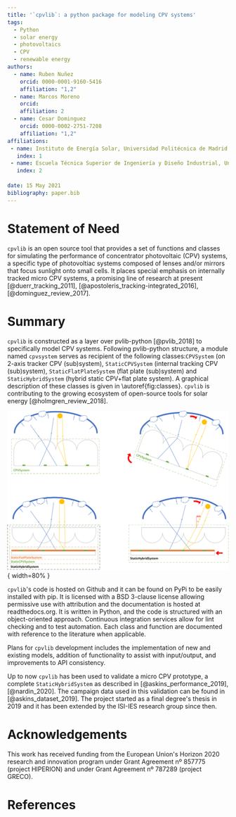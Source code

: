 ```yaml
---
title: '`cpvlib`: a python package for modeling CPV systems'
tags:
  - Python
  - solar energy
  - photovoltaics
  - CPV
  - renewable energy
authors:
  - name: Ruben Nuñez
    orcid: 0000-0001-9160-5416
    affiliation: "1,2"
  - name: Marcos Moreno
    orcid: 
    affiliation: 2
  - name: Cesar Dominguez
    orcid: 0000-0002-2751-7208
    affiliation: "1,2"
affiliations:
 - name: Instituto de Energía Solar, Universidad Politécnica de Madrid
   index: 1
 - name: Escuela Técnica Superior de Ingeniería y Diseño Industrial, Universidad Politécnica de Madrid
   index: 2

date: 15 May 2021
bibliography: paper.bib
---
```


# Statement of Need

`cpvlib` is an open source tool that provides a set of functions and classes 
for simulating the performance of concentrator photovoltaic (CPV) systems,
a specific type of photovoltiac systems composed of lenses and/or mirrors
that focus sunlight onto small cells. It places special emphasis on internally
tracked micro CPV systems, a promising line of research at present [@duerr_tracking_2011],
[@apostoleris_tracking-integrated_2016], [@dominguez_review_2017].

# Summary

`cpvlib` is constructed as a layer over pvlib-python [@pvlib_2018] to specifically
model CPV systems. Following pvlib-python structure, a module named `cpvsystem`
serves as recipient of the following classes:`CPVSystem` (on 2-axis tracker
CPV (sub)system), `StaticCPVSystem` (internal tracking CPV (sub)system),
`StaticFlatPlateSystem` (flat plate (sub)system) and `StaticHybridSystem` 
(hybrid static CPV+flat plate system). A graphical description of these
classes is given in \autoref{fig:classes}.
`cpvlib` is contributing to the growing ecosystem of open-source
tools for solar energy [@holmgren_review_2018].

![Schematic representation of the `cpvsystem` classes.\label{fig:classes}](cpvlib_mods.png){ width=80% }

`cpvlib`'s code is hosted on Github and it can be found on PyPi to be easily
installed with pip. It is licensed with a BSD 3-clause license allowing
permissive use with attribution and the documentation is hosted at readthedocs.org.
It is written in Python, and the code is structured with an object-oriented
approach. Continuous integration services allow for lint checking and to test
automation. Each class and function are documented with reference to the
literature when applicable.

Plans for `cpvlib` development includes the implementation of new
and existing models, addition of functionality to assist with
input/output, and improvements to API consistency.

Up to now `cpvlib` has been used to validate a micro CPV prototype, a
complete `StaticHybridSystem` as described in [@askins_performance_2019],
[@nardin_2020]. The campaign data used in this validation can be found in
[@askins_dataset_2019].
The project started as a final degree's thesis in 2019 and it has been
extended by the ISI-IES research group since then.

# Acknowledgements

This work has received funding from the European Union's Horizon
2020 research and innovation program under Grant Agreement
nº 857775 (project HIPERION) and under Grant Agreement nº 787289
(project GRECO).

# References
